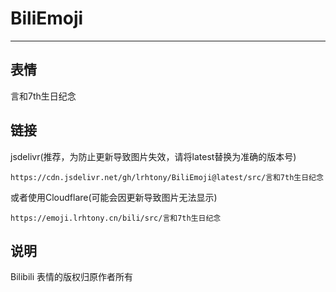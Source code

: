 # BiliEmoji
---
## 表情
言和7th生日纪念
## 链接
jsdelivr(推荐，为防止更新导致图片失效，请将latest替换为准确的版本号)
```
https://cdn.jsdelivr.net/gh/lrhtony/BiliEmoji@latest/src/言和7th生日纪念
```
或者使用Cloudflare(可能会因更新导致图片无法显示)
```
https://emoji.lrhtony.cn/bili/src/言和7th生日纪念
```
## 说明
Bilibili 表情的版权归原作者所有
